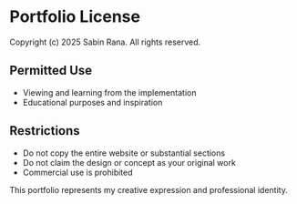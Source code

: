 # Portfolio License

Copyright (c) 2025 Sabin Rana. All rights reserved.

## Permitted Use
- Viewing and learning from the implementation
- Educational purposes and inspiration

## Restrictions  
- Do not copy the entire website or substantial sections
- Do not claim the design or concept as your original work
- Commercial use is prohibited

This portfolio represents my creative expression and professional identity.
